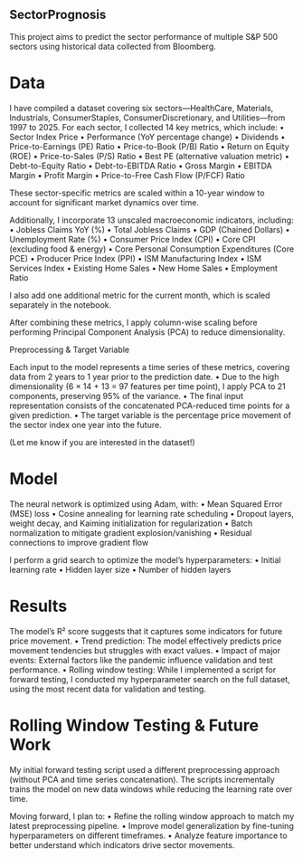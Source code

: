 ## SectorPrognosis

This project aims to predict the sector performance of multiple S&P 500 sectors using historical data collected from Bloomberg.

# Data

I have compiled a dataset covering six sectors—HealthCare, Materials, Industrials, ConsumerStaples, ConsumerDiscretionary, and Utilities—from 1997 to 2025. For each sector, I collected 14 key metrics, which include:
	•	Sector Index Price
	•	Performance (YoY percentage change)
	•	Dividends
	•	Price-to-Earnings (PE) Ratio
	•	Price-to-Book (P/B) Ratio
	•	Return on Equity (ROE)
	•	Price-to-Sales (P/S) Ratio
	•	Best PE (alternative valuation metric)
	•	Debt-to-Equity Ratio
	•	Debt-to-EBITDA Ratio
	•	Gross Margin
	•	EBITDA Margin
	•	Profit Margin
	•	Price-to-Free Cash Flow (P/FCF) Ratio

These sector-specific metrics are scaled within a 10-year window to account for significant market dynamics over time.

Additionally, I incorporate 13 unscaled macroeconomic indicators, including:
	•	Jobless Claims YoY (%)
	•	Total Jobless Claims
	•	GDP (Chained Dollars)
	•	Unemployment Rate (%)
	•	Consumer Price Index (CPI)
	•	Core CPI (excluding food & energy)
	•	Core Personal Consumption Expenditures (Core PCE)
	•	Producer Price Index (PPI)
	•	ISM Manufacturing Index
	•	ISM Services Index
	•	Existing Home Sales
	•	New Home Sales
	•	Employment Ratio

I also add one additional metric for the current month, which is scaled separately in the notebook.

After combining these metrics, I apply column-wise scaling before performing Principal Component Analysis (PCA) to reduce dimensionality.

Preprocessing & Target Variable

Each input to the model represents a time series of these metrics, covering data from 2 years to 1 year prior to the prediction date.
	•	Due to the high dimensionality (6 × 14 + 13 = 97 features per time point), I apply PCA to 21 components, preserving 95% of the variance.
	•	The final input representation consists of the concatenated PCA-reduced time points for a given prediction.
	•	The target variable is the percentage price movement of the sector index one year into the future.

 (Let me know if you are interested in the dataset!)

# Model

The neural network is optimized using Adam, with:
	•	Mean Squared Error (MSE) loss
	•	Cosine annealing for learning rate scheduling
	•	Dropout layers, weight decay, and Kaiming initialization for regularization
	•	Batch normalization to mitigate gradient explosion/vanishing
	•	Residual connections to improve gradient flow

I perform a grid search to optimize the model’s hyperparameters:
	•	Initial learning rate
	•	Hidden layer size
	•	Number of hidden layers

# Results

The model’s R² score suggests that it captures some indicators for future price movement.
	•	Trend prediction: The model effectively predicts price movement tendencies but struggles with exact values.
	•	Impact of major events: External factors like the pandemic influence validation and test performance.
	•	Rolling window testing: While I implemented a script for forward testing, I conducted my hyperparameter search on the full dataset, using the most recent data for validation and testing.

# Rolling Window Testing & Future Work

My initial forward testing script used a different preprocessing approach (without PCA and time series concatenation). The scripts incrementally trains the model on new data windows while reducing the learning rate over time.

Moving forward, I plan to:
	•	Refine the rolling window approach to match my latest preprocessing pipeline.
	•	Improve model generalization by fine-tuning hyperparameters on different timeframes.
	•	Analyze feature importance to better understand which indicators drive sector movements.
